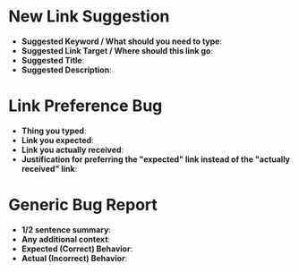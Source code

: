 <!-- Hi! Thanks for contributing! If any of the following templates fit your issue, please feel free to use it and delete the other ones!
Otherwise, feel free to delete this whole thing and start from scratch! -->

# New Link Suggestion
- **Suggested Keyword / What should you need to type**: 
- **Suggested Link Target / Where should this link go**: 
- **Suggested Title**:
- **Suggested Description**:


# Link Preference Bug
<!-- When you type something and get a different first result than you expected -->
<!-- Note that these are sometimes tricky to adjust and also potentially subjective,
     but if you make your case I'd be happy to try to accommodate you. -->
- **Thing you typed**:
- **Link you expected**:
- **Link you actually received**:
- **Justification for preferring the "expected" link instead of the "actually received" link**: 


# Generic Bug Report
- **1/2 sentence summary**: 
- **Any additional context**: 
- **Expected (Correct) Behavior**:
- **Actual (Incorrect) Behavior**:
